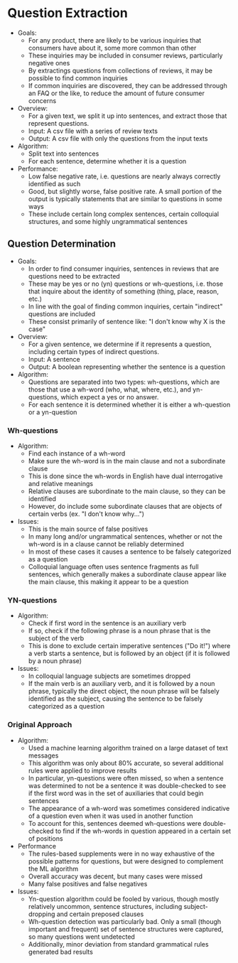 # Question Extraction

* Goals:
    * For any product, there are likely to be various inquiries that consumers have about it, some more common than other
    * These inquiries may be included in consumer reviews, particularly negative ones
    * By extractings questions from collections of reviews, it may be possible to find common inquiries
    * If common inquiries are discovered, they can be addressed through an FAQ or the like, to reduce the amount of future consumer concerns
* Overview:
    * For a given text, we split it up into sentences, and extract those that represent questions.
    * Input: A csv file with a series of review texts
    * Output: A csv file with only the questions from the input texts
* Algorithm:
    * Split text into sentences
    * For each sentence, determine whether it is a question
* Performance:
    * Low false negative rate, i.e. questions are nearly always correctly identified as such
    * Good, but slightly worse, false positive rate. A small portion of the output is typically statements that are similar to questions in some ways
    * These include certain long complex sentences, certain colloquial structures, and some highly ungrammatical sentences

## Question Determination
* Goals:
    * In order to find consumer inquiries, sentences in reviews that are questions need to be extracted
    * These may be yes or no (yn) questions or wh-questions, i.e. those that inquire about the identity of something (thing, place, reason, etc.)
    * In line with the goal of finding common inquiries, certain "indirect" questions are included
    * These consist primarily of sentence like: "I don't know why X is the case"
* Overview:
    * For a given sentence, we determine if it represents a question, including certain types of indirect questions.
    * Input: A sentence
    * Output: A boolean representing whether the sentence is a question
* Algorithm:
    * Questions are separated into two types: wh-questions, which are those that use a wh-word (who, what, where, etc.), and yn-questions, which expect a yes or no answer.
    * For each sentence it is determined whether it is either a wh-question or a yn-question

### Wh-questions
* Algorithm:
    * Find each instance of a wh-word
    * Make sure the wh-word is in the main clause and not a subordinate clause
    * This is done since the wh-words in English have dual interrogative and relative meanings
    * Relative clauses are subordinate to the main clause, so they can be identified
    * However, do include some subordinate clauses that are objects of certain verbs (ex. "I don't know why...")
* Issues:
    * This is the main source of false positives
    * In many long and/or ungrammatical sentences, whether or not the wh-word is in a clause cannot be reliably determined
    * In most of these cases it causes a sentence to be falsely categorized as a question
    * Colloquial language often uses sentence fragments as full sentences, which generally makes a subordinate clause appear like the main clause, this making it appear to be a question

### YN-questions
* Algorithm:
    * Check if first word in the sentence is an auxiliary verb
    * If so, check if the following phrase is a noun phrase that is the subject of the verb
    * This is done to exclude certain imperative sentences ("Do it!") where a verb starts a sentence, but is followed by an object (if it is followed by a noun phrase)
* Issues:
    * In colloquial language subjects are sometimes dropped
    * If the main verb is an auxiliary verb, and it is followed by a noun phrase, typically the direct object, the noun phrase will be falsely identified as the subject, causing the sentence to be falsely categorized as a question
    
### Original Approach
* Algorithm:
    * Used a machine learning algorithm trained on a large dataset of text messages
    * This algorithm was only about 80% accurate, so several additional rules were applied to improve results
    * In particular, yn-questions were often missed, so when a sentence was determined to not be a sentence it was double-checked to see if the first word was in the set of auxiliaries that could begin sentences
    * The appearance of a wh-word was sometimes considered indicative of a question even when it was used in another function
    * To account for this, sentences deemed wh-questions were double-checked to find if the wh-words in question appeared in a certain set of positions
* Performance
    * The rules-based supplements were in no way exhaustive of the possible patterns for questions, but were designed to complement the ML algorithm
    * Overall accuracy was decent, but many cases were missed
    * Many false positives and false negatives
* Issues:
    * Yn-question algorithm could be fooled by various, though mostly relatively uncommon, sentence structures, including subject-dropping and certain preposed clauses
    * Wh-question detection was particularly bad. Only a small (though important and frequent) set of sentence structures were captured, so many questions went undetected
    * Additionally, minor deviation from standard grammatical rules generated bad results